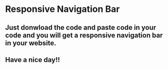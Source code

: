 # Responsive Navigation Bar
## Just donwload the code and paste code in your code and you will get a responsive navigation bar in your website.
## Have a nice day!!
